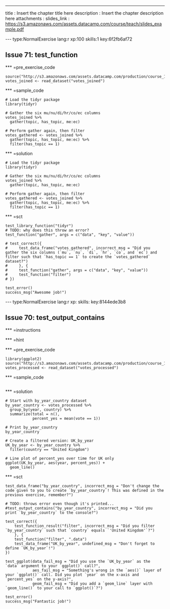 ---
title       : Insert the chapter title here
description : Insert the chapter description here
attachments :
  slides_link : https://s3.amazonaws.com/assets.datacamp.com/course/teach/slides_example.pdf



--- type:NormalExercise lang:r xp:100 skills:1 key:6f2fb6af72
## Issue 71: test_function



*** =pre_exercise_code
```{r}
source("http://s3.amazonaws.com/assets.datacamp.com/production/course_1414/datasets/shared.R")
votes_joined <- read_dataset("votes_joined")
```

*** =sample_code
```{r}
# Load the tidyr package
library(tidyr)

# Gather the six mu/nu/di/hr/co/ec columns
votes_joined %>%
  gather(topic, has_topic, me:ec)

# Perform gather again, then filter
votes_gathered <- votes_joined %>%
  gather(topic, has_topic, me:ec) %>%
  filter(has_topic == 1)
```

*** =solution
```{r}
# Load the tidyr package
library(tidyr)

# Gather the six mu/nu/di/hr/co/ec columns
votes_joined %>%
  gather(topic, has_topic, me:ec)

# Perform gather again, then filter
votes_gathered <- votes_joined %>%
  gather(topic, has_topic, me:ec) %>%
  filter(has_topic == 1)
```

*** =sct
```{r}
test_library_function("tidyr")
# TODO: why does this throw an error?
test_function("gather", args = c("data", "key", "value"))

# test_correct({
#     test_data_frame("votes_gathered", incorrect_msg = "Did you gather the six columns (`mu`, `nu`, `di`, `hr`, `co`, and `ec`) and filter such that `has_topic == 1` to create the `votes_gathered` dataset?")
#     }, {
#     test_function("gather", args = c("data", "key", "value"))
#     test_function("filter")
# })

test_error()
success_msg("Awesome job!")
```



--- type:NormalExercise lang:r xp: skills: key:8144ede3b8
## Issue 70: test_output_contains


*** =instructions

*** =hint

*** =pre_exercise_code
```{r}
library(ggplot2)
source("http://s3.amazonaws.com/assets.datacamp.com/production/course_1414/datasets/shared.R")
votes_processed <- read_dataset("votes_processed")
```

*** =sample_code
```{r}

```

*** =solution
```{r}
# Start with by_year_country dataset
by_year_country <- votes_processed %>%
  group_by(year, country) %>%
  summarize(total = n(),
            percent_yes = mean(vote == 1))

# Print by_year_country
by_year_country

# Create a filtered version: UK_by_year
UK_by_year <- by_year_country %>%
  filter(country == "United Kingdom")

# Line plot of percent_yes over time for UK only
ggplot(UK_by_year, aes(year, percent_yes)) +
  geom_line()
```

*** =sct
```{r}
test_data_frame("by_year_country", incorrect_msg = "Don't change the code given to you to create `by_year_country`! This was defined in the previous exercise, remember?")

# TODO: throws error even though it's printed...
#test_output_contains("by_year_country", incorrect_msg = "Did you print `by_year_country` to the console?")

test_correct({
    test_function_result("filter", incorrect_msg = "Did you filter `by_year_country` such that `country` equals `'United Kingdom'`?")
    }, {
    test_function("filter", ".data")
    test_data_frame("UK_by_year", undefined_msg = "Don't forget to define `UK_by_year`!")
})

test_ggplot(data_fail_msg = "Did you use the `UK_by_year` as the `data` argument to your `ggplot()` call?",
            aes_fail_msg = "Something's wrong in the `aes()` layer of your `ggplot()` call. Did you plot `year` on the x-axis and `percent_yes` on the y-axis?",
            geom_fail_msg = "Did you add a `geom_line` layer with `geom_line()` to your call to `ggplot()`?")

test_error()
success_msg("Fantastic job!")
```
